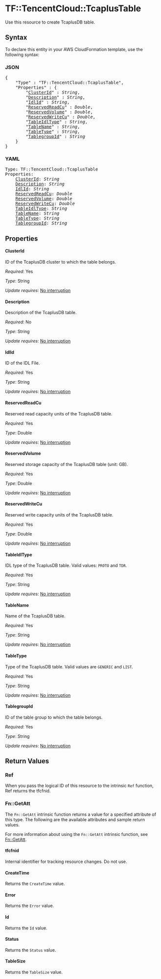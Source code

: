 # TF::TencentCloud::TcaplusTable

Use this resource to create TcaplusDB table.

## Syntax

To declare this entity in your AWS CloudFormation template, use the following syntax:

### JSON

<pre>
{
    "Type" : "TF::TencentCloud::TcaplusTable",
    "Properties" : {
        "<a href="#clusterid" title="ClusterId">ClusterId</a>" : <i>String</i>,
        "<a href="#description" title="Description">Description</a>" : <i>String</i>,
        "<a href="#idlid" title="IdlId">IdlId</a>" : <i>String</i>,
        "<a href="#reservedreadcu" title="ReservedReadCu">ReservedReadCu</a>" : <i>Double</i>,
        "<a href="#reservedvolume" title="ReservedVolume">ReservedVolume</a>" : <i>Double</i>,
        "<a href="#reservedwritecu" title="ReservedWriteCu">ReservedWriteCu</a>" : <i>Double</i>,
        "<a href="#tableidltype" title="TableIdlType">TableIdlType</a>" : <i>String</i>,
        "<a href="#tablename" title="TableName">TableName</a>" : <i>String</i>,
        "<a href="#tabletype" title="TableType">TableType</a>" : <i>String</i>,
        "<a href="#tablegroupid" title="TablegroupId">TablegroupId</a>" : <i>String</i>
    }
}
</pre>

### YAML

<pre>
Type: TF::TencentCloud::TcaplusTable
Properties:
    <a href="#clusterid" title="ClusterId">ClusterId</a>: <i>String</i>
    <a href="#description" title="Description">Description</a>: <i>String</i>
    <a href="#idlid" title="IdlId">IdlId</a>: <i>String</i>
    <a href="#reservedreadcu" title="ReservedReadCu">ReservedReadCu</a>: <i>Double</i>
    <a href="#reservedvolume" title="ReservedVolume">ReservedVolume</a>: <i>Double</i>
    <a href="#reservedwritecu" title="ReservedWriteCu">ReservedWriteCu</a>: <i>Double</i>
    <a href="#tableidltype" title="TableIdlType">TableIdlType</a>: <i>String</i>
    <a href="#tablename" title="TableName">TableName</a>: <i>String</i>
    <a href="#tabletype" title="TableType">TableType</a>: <i>String</i>
    <a href="#tablegroupid" title="TablegroupId">TablegroupId</a>: <i>String</i>
</pre>

## Properties

#### ClusterId

ID of the TcaplusDB cluster to which the table belongs.

_Required_: Yes

_Type_: String

_Update requires_: [No interruption](https://docs.aws.amazon.com/AWSCloudFormation/latest/UserGuide/using-cfn-updating-stacks-update-behaviors.html#update-no-interrupt)

#### Description

Description of the TcaplusDB table.

_Required_: No

_Type_: String

_Update requires_: [No interruption](https://docs.aws.amazon.com/AWSCloudFormation/latest/UserGuide/using-cfn-updating-stacks-update-behaviors.html#update-no-interrupt)

#### IdlId

ID of the IDL File.

_Required_: Yes

_Type_: String

_Update requires_: [No interruption](https://docs.aws.amazon.com/AWSCloudFormation/latest/UserGuide/using-cfn-updating-stacks-update-behaviors.html#update-no-interrupt)

#### ReservedReadCu

Reserved read capacity units of the TcaplusDB table.

_Required_: Yes

_Type_: Double

_Update requires_: [No interruption](https://docs.aws.amazon.com/AWSCloudFormation/latest/UserGuide/using-cfn-updating-stacks-update-behaviors.html#update-no-interrupt)

#### ReservedVolume

Reserved storage capacity of the TcaplusDB table (unit: GB).

_Required_: Yes

_Type_: Double

_Update requires_: [No interruption](https://docs.aws.amazon.com/AWSCloudFormation/latest/UserGuide/using-cfn-updating-stacks-update-behaviors.html#update-no-interrupt)

#### ReservedWriteCu

Reserved write capacity units of the TcaplusDB table.

_Required_: Yes

_Type_: Double

_Update requires_: [No interruption](https://docs.aws.amazon.com/AWSCloudFormation/latest/UserGuide/using-cfn-updating-stacks-update-behaviors.html#update-no-interrupt)

#### TableIdlType

IDL type of the TcaplusDB table. Valid values: `PROTO` and `TDR`.

_Required_: Yes

_Type_: String

_Update requires_: [No interruption](https://docs.aws.amazon.com/AWSCloudFormation/latest/UserGuide/using-cfn-updating-stacks-update-behaviors.html#update-no-interrupt)

#### TableName

Name of the TcaplusDB table.

_Required_: Yes

_Type_: String

_Update requires_: [No interruption](https://docs.aws.amazon.com/AWSCloudFormation/latest/UserGuide/using-cfn-updating-stacks-update-behaviors.html#update-no-interrupt)

#### TableType

Type of the TcaplusDB table. Valid values are `GENERIC` and `LIST`.

_Required_: Yes

_Type_: String

_Update requires_: [No interruption](https://docs.aws.amazon.com/AWSCloudFormation/latest/UserGuide/using-cfn-updating-stacks-update-behaviors.html#update-no-interrupt)

#### TablegroupId

ID of the table group to which the table belongs.

_Required_: Yes

_Type_: String

_Update requires_: [No interruption](https://docs.aws.amazon.com/AWSCloudFormation/latest/UserGuide/using-cfn-updating-stacks-update-behaviors.html#update-no-interrupt)

## Return Values

### Ref

When you pass the logical ID of this resource to the intrinsic `Ref` function, Ref returns the tfcfnid.

### Fn::GetAtt

The `Fn::GetAtt` intrinsic function returns a value for a specified attribute of this type. The following are the available attributes and sample return values.

For more information about using the `Fn::GetAtt` intrinsic function, see [Fn::GetAtt](https://docs.aws.amazon.com/AWSCloudFormation/latest/UserGuide/intrinsic-function-reference-getatt.html).

#### tfcfnid

Internal identifier for tracking resource changes. Do not use.

#### CreateTime

Returns the <code>CreateTime</code> value.

#### Error

Returns the <code>Error</code> value.

#### Id

Returns the <code>Id</code> value.

#### Status

Returns the <code>Status</code> value.

#### TableSize

Returns the <code>TableSize</code> value.

